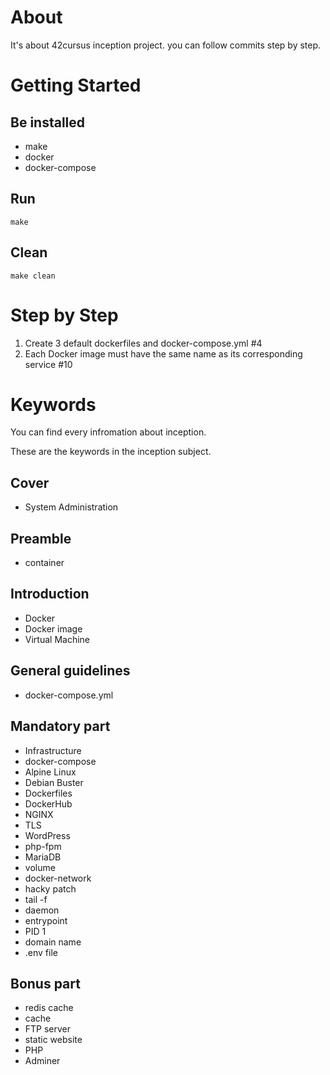 # About

It's about 42cursus inception project. you can follow commits step by step.

# Getting Started

## Be installed

- make
- docker
- docker-compose

## Run

```
make
```

## Clean

```
make clean
```

# Step by Step

1. Create 3 default dockerfiles and docker-compose.yml #4
2. Each Docker image must have the same name as its corresponding service #10

# Keywords

You can find every infromation about inception.

These are the keywords in the inception subject.

## Cover

- System Administration

## Preamble

- container

## Introduction

- Docker
- Docker image
- Virtual Machine

## General guidelines

- docker-compose.yml

## Mandatory part

- Infrastructure
- docker-compose
- Alpine Linux
- Debian Buster
- Dockerfiles
- DockerHub
- NGINX
- TLS
- WordPress
- php-fpm
- MariaDB
- volume
- docker-network
- hacky patch
- tail -f
- daemon
- entrypoint
- PID 1
- domain name
- .env file

## Bonus part

- redis cache
- cache
- FTP server
- static website
- PHP
- Adminer

